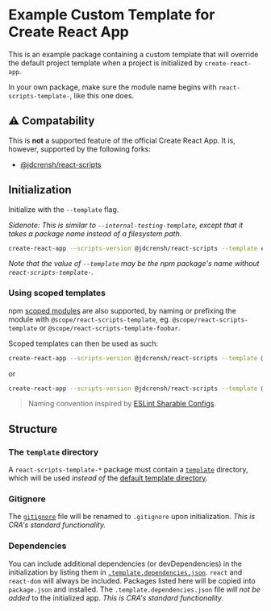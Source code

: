 # Example Custom Template for Create React App

This is an example package containing a custom template that will override the default project template when a project is initialized by `create-react-app`.

In your own package, make sure the module name begins with `react-scripts-template-`, like this one does.

## :warning: Compatability

This is **not** a supported feature of the official Create React App. It is, however, supported by the following forks:

* [@jdcrensh/react-scripts](https://www.npmjs.com/package/@jdcrensh/react-scripts)

## Initialization

Initialize with the `--template` flag.

_Sidenote: This is similar to `--internal-testing-template`, except that it takes a package name instead of a filesystem path._

```bash
create-react-app --scripts-version @jdcrensh/react-scripts --template example
```

_Note that the value of `--template` may be the npm package's name without `react-scripts-template-`._

### Using scoped templates

npm [scoped modules](https://docs.npmjs.com/misc/scope) are also supported, by naming or prefixing the module with `@scope/react-scripts-template`, eg. `@scope/react-scripts-template` or `@scope/react-scripts-template-foobar`.

Scoped templates can then be used as such:

```bash
create-react-app --scripts-version @jdcrensh/react-scripts --template @scope
```
or
```bash
create-react-app --scripts-version @jdcrensh/react-scripts --template @scope/react-scripts-template-foobar
```

> Naming convention inspired by [ESLint Sharable Configs](https://eslint.org/docs/developer-guide/shareable-configs).

## Structure

### The `template` directory

A `react-scripts-template-*` package must contain a [`template`](./template) directory, which will be used _instead of_ the [default template directory](https://github.com/facebookincubator/create-react-app/tree/master/packages/react-scripts/template).

### Gitignore

The [`gitignore`](./template/gitignore) file will be renamed to `.gitignore` upon initialization. _This is CRA's standard functionality._

### Dependencies

You can include additional dependencies (or devDependencies) in the initialization by listing them in [`.template.dependencies.json`](./template/.template.dependencies.json). `react` and `react-dom` will always be included. Packages listed here will be copied into `package.json` and installed. The `.template.dependencies.json` file _will not be added_ to the initialized app. _This is CRA's standard functionality._
